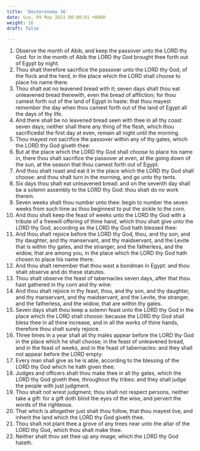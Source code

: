 ```yaml
---
title: 'Deuteronomy 16'
date: Sun, 09 May 2021 00:00:01 +0000
weight: 16
draft: false
  
---
```


1. Observe the month of Abib, and keep the passover unto the LORD thy God: for in the month of Abib the LORD thy God brought thee forth out of Egypt by night.
2. Thou shalt therefore sacrifice the passover unto the LORD thy God, of the flock and the herd, in the place which the LORD shall choose to place his name there.
3. Thou shalt eat no leavened bread with it; seven days shalt thou eat unleavened bread therewith, even the bread of affliction; for thou camest forth out of the land of Egypt in haste: that thou mayest remember the day when thou camest forth out of the land of Egypt all the days of thy life.
4. And there shall be no leavened bread seen with thee in all thy coast seven days; neither shall there any thing of the flesh, which thou sacrificedst the first day at even, remain all night until the morning.
5. Thou mayest not sacrifice the passover within any of thy gates, which the LORD thy God giveth thee:
6. But at the place which the LORD thy God shall choose to place his name in, there thou shalt sacrifice the passover at even, at the going down of the sun, at the season that thou camest forth out of Egypt.
7. And thou shalt roast and eat it in the place which the LORD thy God shall choose: and thou shalt turn in the morning, and go unto thy tents.
8. Six days thou shalt eat unleavened bread: and on the seventh day shall be a solemn assembly to the LORD thy God: thou shalt do no work therein.
9. Seven weeks shalt thou number unto thee: begin to number the seven weeks from such time as thou beginnest to put the sickle to the corn.
10. And thou shalt keep the feast of weeks unto the LORD thy God with a tribute of a freewill offering of thine hand, which thou shalt give unto the LORD thy God, according as the LORD thy God hath blessed thee:
11. And thou shalt rejoice before the LORD thy God, thou, and thy son, and thy daughter, and thy manservant, and thy maidservant, and the Levite that is within thy gates, and the stranger, and the fatherless, and the widow, that are among you, in the place which the LORD thy God hath chosen to place his name there.
12. And thou shalt remember that thou wast a bondman in Egypt: and thou shalt observe and do these statutes.
13. Thou shalt observe the feast of tabernacles seven days, after that thou hast gathered in thy corn and thy wine:
14. And thou shalt rejoice in thy feast, thou, and thy son, and thy daughter, and thy manservant, and thy maidservant, and the Levite, the stranger, and the fatherless, and the widow, that are within thy gates.
15. Seven days shalt thou keep a solemn feast unto the LORD thy God in the place which the LORD shall choose: because the LORD thy God shall bless thee in all thine increase, and in all the works of thine hands, therefore thou shalt surely rejoice.
16. Three times in a year shall all thy males appear before the LORD thy God in the place which he shall choose; in the feast of unleavened bread, and in the feast of weeks, and in the feast of tabernacles: and they shall not appear before the LORD empty:
17. Every man shall give as he is able, according to the blessing of the LORD thy God which he hath given thee.
18. Judges and officers shalt thou make thee in all thy gates, which the LORD thy God giveth thee, throughout thy tribes: and they shall judge the people with just judgment.
19. Thou shalt not wrest judgment; thou shalt not respect persons, neither take a gift: for a gift doth blind the eyes of the wise, and pervert the words of the righteous.
20. That which is altogether just shalt thou follow, that thou mayest live, and inherit the land which the LORD thy God giveth thee.
21. Thou shalt not plant thee a grove of any trees near unto the altar of the LORD thy God, which thou shalt make thee.
22. Neither shalt thou set thee up any image; which the LORD thy God hateth.
